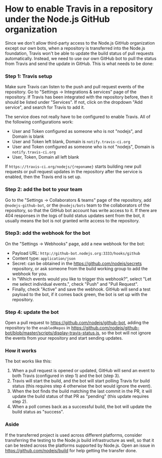 # How to enable Travis in a repository under the Node.js GitHub organization

Since we don't allow third-party access to the Node.js GitHub organization
except our own bots, when a repository is transferred into the Node.js
foundation, Travis won't be able to update the build status of pull requests
automatically. Instead, we need to use our own GitHub bot to pull the status
from Travis and send the update in GitHub. This is what needs to be done:

### Step 1: Travis setup

Make sure Travis can listen to the push and pull request events of the
repository. Go to "Settings -> Integrations & services" page of the
repository. If Travis has been integrated with the repository before,
then it should be listed under "Services". If not, click on the dropdown
"Add service", and search for Travis to add it.

The service does not really have to be configured to enable Travis. All of the
following configurations work:

* User and Token configured as someone who is not "nodejs", and Domain is
  blank
* User and Token left blank, Domain is `notify.travis-ci.org`
* User and Token configured as someone who is not "nodejs", Domain is
  `notify.travis-ci.org`
* User, Token, Domain all left blank
  
If `https://travis-ci.org/nodejs/{reponame}` starts building new pull requests
or pull request updates in the repository after the service is enabled, then
the Travis end is set up.

### Step 2: add the bot to your team

Go to the "Settings -> Collaborators & teams" page of the repository, add
`@nodejs-github-bot`, or the `@nodejs/bots` team to the collaborators of the
repository, so that the GitHub bot account has write access to it. If there
are 404 responses in the logs of build status updates sent from the bot, it
usually means the bot is not granted write access to the repository. 

### Step3: add the webhook for the bot

On the "Settings -> Webhooks" page, add a new webhook for the bot:

* Payload URL: `http://github-bot.nodejs.org:3333/hooks/github`
* Content type: `application/json`
* Secret: can be obtained in the https://github.com/nodejs/secrets repository,
  or ask someone from the build working group to add the webhook for you.
* In "Which events would you like to trigger this webhook?", select "Let me
  select individual events.", check "Push" and "Pull Request".
* Finally, check "Active" and save the webhook. GitHub will send a test
  payload to the bot, if it comes back green, the bot is set up with the
  repository.

### Step 4: update the bot

Open a pull request to https://github.com/nodejs/github-bot, adding the
repository to the `enabledRepos` in
https://github.com/nodejs/github-bot/blob/master/scripts/display-travis-status.js,
so the bot will not ignore the events from your repository and start sending
updates.

### How it works

The bot works like this:

1. When a pull request is opened or updated, GitHub will send an event to both
  Travis (configured in step 1) and the bot (step 3).
2. Travis will start the build, and the bot will start polling Travis
  for build status (this requires step 4 otherwise the bot would ignore the
  event).
3. When the bot finds the build matching the last commit in the PR, it
  will update the build status of that PR as "pending" (this update requires
  step 2).
4. When a poll comes back as a successful build, the bot will update the
  build status as "success".

### Aside

If the transferred project is used across different platforms, consider
transferring the testing to the Node.js build infrastructure as well, so that
it can be tested across the platforms supported by Node.js. Open an issue in
https://github.com/nodejs/build for help getting the transfer done.
